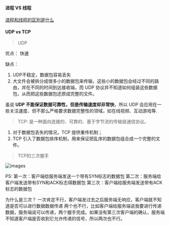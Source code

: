 #### 进程 VS 线程

[进程和线程的区别是什么](https://www.zhihu.com/question/25532384)

#### UDP vs TCP

> UDP

优点： 快速

缺点： 

1. UDP不稳定，数据包容易丢失
2. 大文件会被拆分成很多小的数据包来传输，这些小的数据包会经过不同的路由，并在不同的时间到达接收端，而 UDP 协议并不知道如何组装这些数据包，从而把这些数据包还原成完整的文件。

虽说 **UDP 不能保证数据可靠性，但是传输速度却非常快**，所以 UDP 会应用在一些关注速度、但不那么严格要求数据完整性的领域，如在线视频、互动游戏等.


> TCP: 是一种面向连接的、可靠的、基于字节流的传输层通信协议。

1. 对于数据包丢失的情况，TCP 提供重传机制；
2. TCP 引入了数据包排序机制，用来保证把乱序的数据包组合成一个完整的文件。

> TCP的三次握手

![images](https://static001.geekbang.org/resource/image/44/44/440ee50de56edc27c6b3c992b3a25844.png)

PS:
第一次：客户端给服务端发送一个带有SYN标志的数据包
第二次：服务端给客户端发送带有SYN和ACK标志得数据包
第三次：客户端给服务端发送带有ACK标志的数据包 

为什么是三次？ 一次肯定不行，客户端发过去之后服务端无响应，客户端就不知道是否可以进行数据数据传递 两个也不行，比如客户端给服务端说我要进行传递数据，服务端说可以传递，两个握手完成。如果没有第三次客户端的确认，服务端不知道客户端是否收到它允许传递的信号，所以两次也不行。


